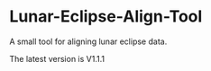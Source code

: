 # Lunar-Eclipse-Align-Tool
A small tool for aligning lunar eclipse data.


The latest version is V1.1.1
